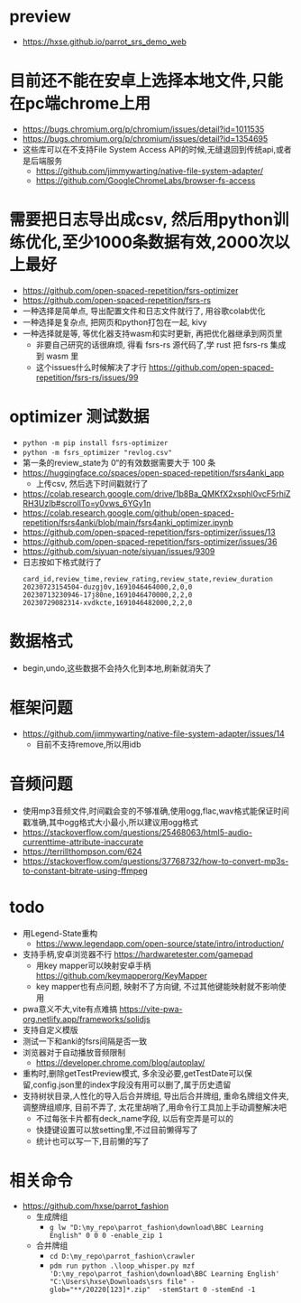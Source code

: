 # preview
  * https://hxse.github.io/parrot_srs_demo_web
# 目前还不能在安卓上选择本地文件,只能在pc端chrome上用
  * https://bugs.chromium.org/p/chromium/issues/detail?id=1011535
  * https://bugs.chromium.org/p/chromium/issues/detail?id=1354695
  * 这些库可以在不支持File System Access API的时候,无缝退回到传统api,或者是后端服务
    * https://github.com/jimmywarting/native-file-system-adapter/
    * https://github.com/GoogleChromeLabs/browser-fs-access
# 需要把日志导出成csv, 然后用python训练优化,至少1000条数据有效,2000次以上最好
  * https://github.com/open-spaced-repetition/fsrs-optimizer
  * https://github.com/open-spaced-repetition/fsrs-rs
  * 一种选择是简单点, 导出配置文件和日志文件就行了, 用谷歌colab优化
  * 一种选择是复杂点, 把网页和python打包在一起, kivy
  * 一种选择就是等, 等优化器支持wasm和实时更新, 再把优化器继承到网页里
    * 非要自己研究的话很麻烦, 得看 fsrs-rs 源代码了,学 rust 把 fsrs-rs 集成到 wasm 里
    * 这个issues什么时候解决了才行 https://github.com/open-spaced-repetition/fsrs-rs/issues/99
# optimizer 测试数据
  * `python -m pip install fsrs-optimizer`
  * `python -m fsrs_optimizer "revlog.csv"`
  * 第一条的review_state为 0“的有效数据需要大于 100 条
  * https://huggingface.co/spaces/open-spaced-repetition/fsrs4anki_app
    * 上传csv, 然后选下时间戳就行了
  * https://colab.research.google.com/drive/1b8Ba_QMKfX2xsphl0vcF5rhiZRH3UzIb#scrollTo=y0vws_6YGy1n
  * https://colab.research.google.com/github/open-spaced-repetition/fsrs4anki/blob/main/fsrs4anki_optimizer.ipynb
  * https://github.com/open-spaced-repetition/fsrs-optimizer/issues/13
  * https://github.com/open-spaced-repetition/fsrs-optimizer/issues/36
  * https://github.com/siyuan-note/siyuan/issues/9309
  * 日志按如下格式就行了
    ```csv
    card_id,review_time,review_rating,review_state,review_duration
    20230723154504-duzgj0v,1691046464000,2,0,0
    20230713230946-17j80ne,1691046470000,2,2,0
    20230729082314-xvdkcte,1691046482000,2,2,0
    ```
# 数据格式
  * begin,undo,这些数据不会持久化到本地,刷新就消失了
# 框架问题
  * https://github.com/jimmywarting/native-file-system-adapter/issues/14
    * 目前不支持remove,所以用idb
# 音频问题
  * 使用mp3音频文件,时间戳会变的不够准确,使用ogg,flac,wav格式能保证时间戳准确,其中ogg格式大小最小,所以建议用ogg格式
  * https://stackoverflow.com/questions/25468063/html5-audio-currenttime-attribute-inaccurate
  * https://terrillthompson.com/624
  * https://stackoverflow.com/questions/37768732/how-to-convert-mp3s-to-constant-bitrate-using-ffmpeg
# todo
  * 用Legend-State重构
    * https://www.legendapp.com/open-source/state/intro/introduction/
  * 支持手柄,安卓浏览器不行 https://hardwaretester.com/gamepad
    * 用key mapper可以映射安卓手柄 https://github.com/keymapperorg/KeyMapper
    * key mapper也有点问题, 映射不了方向键, 不过其他键能映射就不影响使用
  * pwa意义不大,vite有点难搞 https://vite-pwa-org.netlify.app/frameworks/solidjs
  * 支持自定义模版
  * 测试一下和anki的fsrs间隔是否一致
  * 浏览器对于自动播放音频限制
    * https://developer.chrome.com/blog/autoplay/
  * 重构时,删除getTestPreview模式, 多余没必要,getTestDate可以保留,config.json里的index字段没有用可以删了,属于历史遗留
  * 支持树状目录,人性化的导入后合并牌组, 导出后合并牌组, 重命名牌组文件夹, 调整牌组顺序, 目前不弄了, 太花里胡哨了,用命令行工具加上手动调整解决吧
    * 不过每张卡片都有deck_name字段, 以后有空弄是可以的
    * 快捷键设置可以放setting里,不过目前懒得写了
    * 统计也可以写一下,目前懒的写了
# 相关命令
  * https://github.com/hxse/parrot_fashion
    * 生成牌组
      * `g lw "D:\my_repo\parrot_fashion\download\BBC Learning English" 0 0 0 -enable_zip 1`
    * 合并牌组
      * `cd D:\my_repo\parrot_fashion\crawler`
      * `pdm run python .\loop_whisper.py mzf 'D:\my_repo\parrot_fashion\download\BBC Learning English' "C:\Users\hxse\Downloads\srs file" -glob="**/20220[123]*.zip"  -stemStart 0 -stemEnd -1`
